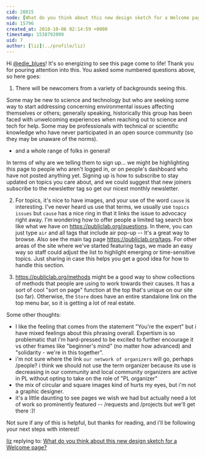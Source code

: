 ```yaml
---
cid: 20815
node: [What do you think about this new design sketch for a Welcome page?](../notes/warren/02-21-2018/what-do-you-think-about-this-new-design-sketch-for-a-welcome-page)
nid: 15796
created_at: 2018-10-06 02:14:59 +0000
timestamp: 1538792099
uid: 7
author: [liz](../profile/liz)
---
```


Hi [@edie_blues](/profile/edie_blues)! It's so energizing to see this page come to life! Thank you for pouring attention into this. You asked some numbered questions above, so here goes: 

1. There will be newcomers from a variety of backgrounds seeing this. 

Some may be new to science and technology but who are seeking some way to start addressing concerning environmental issues affecting themselves or others; generally speaking, historically this group has been faced with unwelcoming experiences when reaching out to science and tech for help. 
Some may be professionals with technical or scientific knowledge who have never participated in an open source community (so they may be unaware of the norms). 
* and a whole range of folks in general!

In terms of why are we telling them to sign up... we might be highlighting this page to people who aren't logged in, or on people's dashboard who have not posted anything yet. Signing up is how to subscribe to stay updated on topics you care about, and we could suggest that new joiners subscribe to the newsletter tag so get our nicest monthly newsletter. 

2. For topics, it's nice to have images, and your use of the word `cause` is interesting. I've never heard us use that terms, we usually use `topics` `issues` but `cause` has a nice ring in that it links the issue to advocacy right away. I'm wondering how to offer people a limited tag search box like what we have on https://publiclab.org/questions. In there, you can just type `air` and all tags that include air pop-up -- It's a great way to browse. Also see the main tag page https://publiclab.org/tags. For other areas of the site where we've started featuring tags, we made an easy way so staff could adjust the list to highlight emerging or time-sensitive topics. Just sharing in case this helps you get a good idea for how to handle this section. 

3. https://publiclab.org/methods might be a good way to show collections of methods that people are using to work towards their causes. It has a sort of cool "sort on page" function at the top that's unique on our site (so far). Otherwise, the `Store` does have an entire standalone link on the top menu bar, so it is getting a lot of real estate. 

Some other thoughts: 

* I like the feeling that comes from the statement "You're the expert" but i have mixed feelings about this phrasing overall. Expertism is so problematic that i'm hard-pressed to be excited to further encourage it vs other frames like "beginner's mind" (no matter how advanced) and "solidarity - we're in this together". 
* i'm not sure where the link `our network of organizers` will go, perhaps /people? i think we should not use the term organizer because its use is decreasing in our community and local community organizers are active in PL without opting to take on the role of "PL organizer"
* the mix of circular and square images kind of hurts my eyes, but i'm not a graphic designer. 
* it's a little daunting to see pages we wish we had but actually need a lot of work so prominently featured -- /requests and /projects but we'll get there :)!

Not sure if any of this is helpful, but thanks for reading, and i'll be following your next steps with interest!

[liz](../profile/liz) replying to: [What do you think about this new design sketch for a Welcome page?](../notes/warren/02-21-2018/what-do-you-think-about-this-new-design-sketch-for-a-welcome-page)

